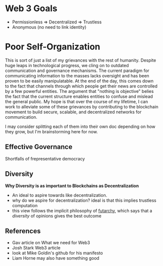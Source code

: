 # Web 3 Goals

* Permissionless => Decentralized => Trustless
* Anonymous (no need to link identity)

# Poor Self-Organization

This is sort of just a list of my grievances with the rest of humanity. Despite huge leaps in technological progress, we cling on to outdated communication and governance mechanisms. The current paradigm for communicating information to the masses lacks oversight and has been proven to be easily manipulatable. At the end of the day, this comes down to the fact that channels through which people get their news are controlled by a few powerful entities. The argument that "nothing is objective" belies the fact that the current structure enables entities to confuse and mislead the general public. My hope is that over the course of my lifetime, I can work to alleviate some of these grievances by contributing to the blockchain movement to build secure, scalable, and decentralized networks for communication. 

I may consider splitting each of them into their own doc depending on how they grow, but I'm brainstorming here for now.

## Effective Governance
Shortfalls of frepresentative democracy

## Diversity
**Why Diversity is as important to Blockchains as Decentralization**
* An ideal to aspire towards like decentralization.
* why do we aspire for decentralization? ideal is that this implies trustless computation
* this view follows the implicit philosophy of [futarchy](), which says that a *diversity* of opinions gives the best outcome

## References
* Gav article on What we need for Web3
* Josh Stark Web3 article
* look at Mike Goldin's github for his manifesto
* Liam Horne may also have something good